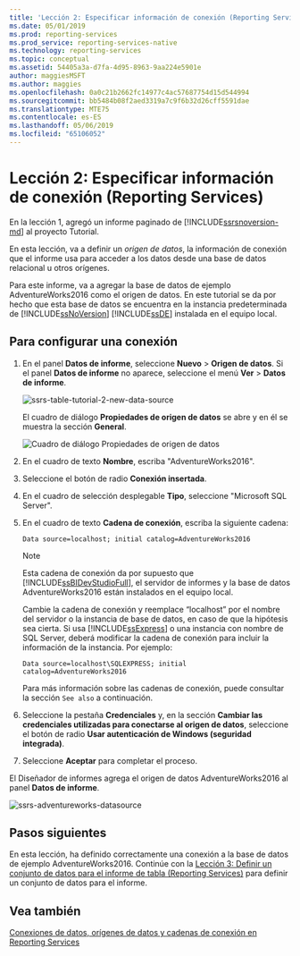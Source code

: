 ```yaml
---
title: 'Lección 2: Especificar información de conexión (Reporting Services) | Microsoft Docs'
ms.date: 05/01/2019
ms.prod: reporting-services
ms.prod_service: reporting-services-native
ms.technology: reporting-services
ms.topic: conceptual
ms.assetid: 54405a3a-d7fa-4d95-8963-9aa224e5901e
author: maggiesMSFT
ms.author: maggies
ms.openlocfilehash: 0a0c21b2662fc14977c4ac57687754d15d544994
ms.sourcegitcommit: bb5484b08f2aed3319a7c9f6b32d26cff5591dae
ms.translationtype: MTE75
ms.contentlocale: es-ES
ms.lasthandoff: 05/06/2019
ms.locfileid: "65106052"
---
```

# <a name="lesson-2-specifying-connection-information-reporting-services"></a>Lección 2: Especificar información de conexión (Reporting Services)

En la lección 1, agregó un informe paginado de [!INCLUDE[ssrsnoversion-md](../includes/ssrsnoversion-md.md)] al proyecto Tutorial.
  
En esta lección, va a definir un *origen de datos*, la información de conexión que el informe usa para acceder a los datos desde una base de datos relacional u otros orígenes.

Para este informe, va a agregar la base de datos de ejemplo AdventureWorks2016 como el origen de datos. En este tutorial se da por hecho que esta base de datos se encuentra en la instancia predeterminada de [!INCLUDE[ssNoVersion](../includes/ssnoversion-md.md)] [!INCLUDE[ssDE](../includes/ssde-md.md)] instalada en el equipo local.  

## <a name="to-set-up-a-connection"></a>Para configurar una conexión  

1. En el panel **Datos de informe**, seleccione **Nuevo** > **Origen de datos**. Si el panel **Datos de informe** no aparece, seleccione el menú **Ver** > **Datos de informe**.

    ![ssrs-table-tutorial-2-new-data-source](media/ssrs-table-tutorial-2-new-data-source.png)

    El cuadro de diálogo **Propiedades de origen de datos** se abre y en él se muestra la sección **General**.

    ![Cuadro de diálogo Propiedades de origen de datos](media/lesson-2-specifying-connection-information-reporting-services/vs-datasource-connection-properties-dialog-box.png)

2. En el cuadro de texto **Nombre**, escriba "AdventureWorks2016".

3. Seleccione el botón de radio **Conexión insertada**.

4. En el cuadro de selección desplegable **Tipo**, seleccione "Microsoft SQL Server".
  
5. En el cuadro de texto **Cadena de conexión**, escriba la siguiente cadena:

    `Data source=localhost; initial catalog=AdventureWorks2016`

    > [!NOTE]
    > Esta cadena de conexión da por supuesto que [!INCLUDE[ssBIDevStudioFull](../includes/ssbidevstudiofull-md.md)], el servidor de informes y la base de datos AdventureWorks2016 están instalados en el equipo local.
    >
    >Cambie la cadena de conexión y reemplace “localhost” por el nombre del servidor o la instancia de base de datos, en caso de que la hipótesis sea cierta. Si usa [!INCLUDE[ssExpress](../includes/ssexpress-md.md)] o una instancia con nombre de SQL Server, deberá modificar la cadena de conexión para incluir la información de la instancia. Por ejemplo:
    >
    > `Data source=localhost\SQLEXPRESS; initial catalog=AdventureWorks2016`
    >
    > Para más información sobre las cadenas de conexión, puede consultar la sección `See also` a continuación.

6. Seleccione la pestaña **Credenciales** y, en la sección **Cambiar las credenciales utilizadas para conectarse al origen de datos**, seleccione el botón de radio **Usar autenticación de Windows (seguridad integrada)**.

7. Seleccione **Aceptar** para completar el proceso.

El Diseñador de informes agrega el origen de datos AdventureWorks2016 al panel **Datos de informe**.

![ssrs-adventureworks-datasource](media/lesson-2-specifying-connection-information-reporting-services/ssrs-adventureworks-datasource2016.png)

## <a name="next-steps"></a>Pasos siguientes

En esta lección, ha definido correctamente una conexión a la base de datos de ejemplo AdventureWorks2016. Continúe con la [Lección 3: Definir un conjunto de datos para el informe de tabla &#40;Reporting Services&#41;](lesson-3-defining-a-dataset-for-the-table-report-reporting-services.md) para definir un conjunto de datos para el informe.

## <a name="see-also"></a>Vea también

[Conexiones de datos, orígenes de datos y cadenas de conexión en Reporting Services](report-data/data-connections-data-sources-and-connection-strings-report-builder-and-ssrs.md)
